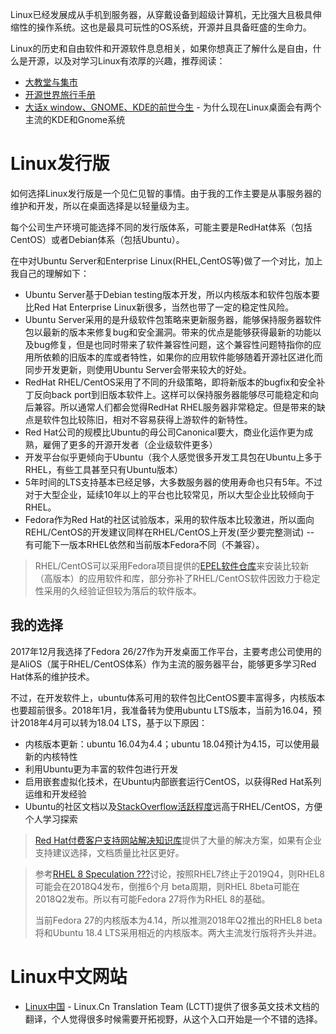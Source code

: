 Linux已经发展成从手机到服务器，从穿戴设备到超级计算机，无比强大且极具伸缩性的操作系统。这也是最具可玩性的OS系统，开源并且具备旺盛的生命力。

Linux的历史和自由软件和开源软件息息相关，如果你想真正了解什么是自由，什么是开源，以及对学习Linux有浓厚的兴趣，推荐阅读：

* [大教堂与集市](http://hifor.net/ebook/%E8%AE%A1%E7%AE%97%E6%9C%BA%E6%96%87%E5%8C%96/%E5%A4%A7%E6%95%99%E5%A0%82%E4%B8%8E%E9%9B%86%E5%B8%82/)
* [开源世界旅行手册](https://i.linuxtoy.org/docs/guide/index.html)
* [大话x window、GNOME、KDE的前世今生](https://cainiaoqidian.com/post/315.html) - 为什么现在Linux桌面会有两个主流的KDE和Gnome系统

# Linux发行版

如何选择Linux发行版是一个见仁见智的事情。由于我的工作主要是从事服务器的维护和开发，所以在桌面选择是以轻量级为主。

每个公司生产环境可能选择不同的发行版体系，可能主要是RedHat体系（包括CentOS）或者Debian体系（包括Ubuntu）。

在[]()中对Ubuntu Server和Enterprise Linux(RHEL,CentOS等)做了一个对比，加上我自己的理解如下：

* Ubuntu Server基于Debian testing版本开发，所以内核版本和软件包版本要比Red Hat Enterprise Linux新很多，当然也带了一定的稳定性风险。
* Ubuntu Server采用的是升级软件包策略来更新服务器，能够保持服务器软件包以最新的版本来修复bug和安全漏洞。带来的优点是能够获得最新的功能以及bug修复，但是也同时带来了软件兼容性问题，这个兼容性问题特指你的应用所依赖的旧版本的库或者特性，如果你的应用软件能够随着开源社区进化而同步开发更新，则使用Ubuntu Server会带来较大的好处。
* RedHat RHEL/CentOS采用了不同的升级策略，即将新版本的bugfix和安全补丁反向back port到旧版本软件上。这样可以保持服务器能够尽可能稳定和向后兼容。所以通常人们都会觉得RedHat RHEL服务器非常稳定。但是带来的缺点是软件包比较陈旧，相对不容易获得上游软件的新特性。
* Red Hat公司的规模比Ubuntu的母公司Canonical要大，商业化运作更为成熟，雇佣了更多的开源开发者（企业级软件更多）
* 开发平台似乎更倾向于Ubuntu（我个人感觉很多开发工具包在Ubuntu上多于RHEL，有些工具甚至只有Ubuntu版本）
* 5年时间的LTS支持基本已经足够，大多数服务器的使用寿命也只有5年。不过对于大型企业，延续10年以上的平台也比较常见，所以大型企业比较倾向于RHEL。
* Fedora作为Red Hat的社区试验版本，采用的软件版本比较激进，所以面向REHL/CentOS的开发建议同样在RHEL/CentOS上开发(至少要完整测试) -- 有可能下一版本RHEL依然和当前版本Fedora不同（不兼容）。

> RHEL/CentOS可以采用Fedora项目提供的[EPEL软件仓库](http://fedoraproject.org/wiki/EPEL)来安装比较新（高版本）的应用软件和库，部分弥补了RHEL/CentOS软件因致力于稳定性采用的久经验证但较为落后的软件版本。

## 我的选择

2017年12月我选择了Fedora 26/27作为开发桌面工作平台，主要考虑公司使用的是AliOS（属于RHEL/CentOS体系）作为主流的服务器平台，能够更多学习Red Hat体系的维护技术。

不过，在开发软件上，ubuntu体系可用的软件包比CentOS要丰富得多，内核版本也要超前很多。2018年1月，我准备转为使用ubuntu LTS版本，当前为16.04，预计2018年4月可以转为18.04 LTS，基于以下原因：

* 内核版本更新：ubuntu 16.04为4.4；ubuntu 18.04预计为4.15，可以使用最新的内核特性
* 利用Ubuntu更为丰富的软件包进行开发
* 启用嵌套虚拟化技术，在Ubuntu内部嵌套运行CentOS，以获得Red Hat系列运维和开发经验
* Ubuntu的社区文档以及[StackOverflow活跃程度](https://insights.stackoverflow.com/trends?tags=ubuntu%2Ccentos%2Credhat)远高于RHEL/CentOS，方便个人学习探索

> [Red Hat付费客户支持网站解决知识库](https://access.redhat.com/)提供了大量的解决方案，如果有企业支持建议选择，文档质量比社区更好。

> 参考[RHEL 8 Speculation ???](http://centosfaq.org/centos/rhel-8-speculation/)讨论，按照RHEL7终止于2019Q4，则RHEL8可能会在2018Q4发布，倒推6个月 beta周期，则RHEL 8beta可能在2018Q2发布。所以有可能Fedora 27将作为RHEL 8的基础。
>
> 当前Fedora 27的内核版本为4.14，所以推测2018年Q2推出的RHEL8 beta将和Ubuntu 18.4 LTS采用相近的内核版本。两大主流发行版将齐头并进。

# Linux中文网站

* [Linux中国](https://linux.cn/) - Linux.Cn Translation Team (LCTT)提供了很多英文技术文档的翻译，个人觉得很多时候需要开拓视野，从这个入口开始是一个不错的选择。